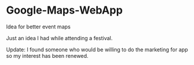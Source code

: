 # Google-Maps-WebApp
Idea for better event maps

Just an idea I had while attending a festival. 

Update: I found someone who would be willing to do the marketing for app so my interest has been renewed. 
